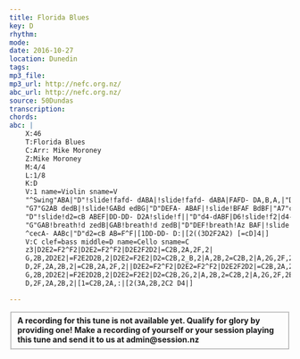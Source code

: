 ```yaml
---
title: Florida Blues
key: D
rhythm: 
mode:
date: 2016-10-27
location: Dunedin
tags:
mp3_file:
mp3_url: http://nefc.org.nz/
abc_url: http://nefc.org.nz/
source: 50Dundas
transcription:
chords: 
abc: |
    X:46
    T:Florida Blues
    C:Arr: Mike Moroney
    Z:Mike Moroney
    M:4/4
    L:1/8
    K:D
    V:1 name=Violin sname=V
    "^Swing"ABA|"D"!slide!fafd- dABA|!slide!fafd- dABA|FAFD- DA,B,A,|"D7"FAFD- DE=F^F|
    "G7"G2AB dedB|!slide!GABd edBG|"D"DEFA- ABAF|!slide!BFAF BdBF|"A7"c2c2BABA|c2c2BcBA|
    "D"!slide!d2=cB ABEF|DD-DD- D2A!slide!f||"D"d4-dABF|D6!slide!f2|d4-dBAB|"D7"=cBAF- FDEF|
    "G"GAB!breath!d zedB|GAB!breath!d zedB|"D"DEF!breath!Az BAF|!slide!BFAF BdB=c|"A7"^cecA- AAB=c|
    ^cecA- AABc|"D"d2=cB AB=F^F|[1DD-DD- D:|[2((3D2F2A2) [=cD]4|]
    V:C clef=bass middle=D name=Cello sname=C
    z3|D2E2=F2^F2|D2E2=F2^F2|D2E2F2D2|=C2B,2A,2F,2|
    G,2B,2D2E2|=F2E2D2B,2|D2E2=F2E2|D2=C2B,2_B,2|A,2B,2=C2B,2|A,2G,2F,2E,2|
    D,2F,2A,2B,2|=C2B,2A,2F,2||D2E2=F2^F2|D2E2=F2^F2|D2E2F2D2|=C2B,2A,2F,2|
    G,2B,2D2E2|=F2E2D2B,2|D2E2=F2E2|D2=C2B,2G,2|A,2B,2=C2B,2|A,2G,2F,2E,2|
    D,2F,2A,2B,2|[1=C2B,2A,:|[2(3A,2B,2C2 D4|]

---
```

<fieldset><strong>A recording for this tune is not available yet. Qualify for glory by providing one!
Make a recording of yourself or your session playing this tune and send it to us at admin@session.nz</strong></fieldset><br />
